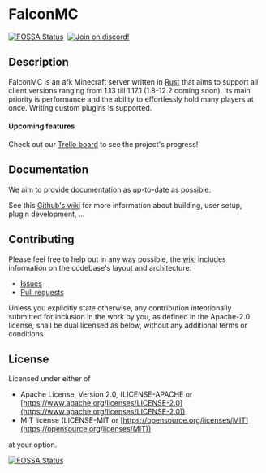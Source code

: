 # FalconMC
[![FOSSA Status](https://app.fossa.com/api/projects/git%2Bgithub.com%2FGrizzlT%2FFalconMC.svg?type=shield)](https://app.fossa.com/projects/git%2Bgithub.com%2FGrizzlT%2FFalconMC?ref=badge_shield)
 [![Join on discord!](https://shields.io/discord/925832475912065024)](https://discord.com/invite/HC82fwYXW5)


## Description
FalconMC is an afk Minecraft server written in [Rust](https://rust-lang.org/) that aims to support all client versions ranging from 1.13 till 1.17.1 (1.8-12.2 coming soon). Its main priority is performance and the ability to effortlessly hold many players at once. Writing custom plugins is supported.

#### Upcoming features
Check out our [Trello board](https://trello.com/b/0vSzpAUA/falcon-mc) to see the project's progress!


## Documentation
We aim to provide documentation as up-to-date as possible.

See this [Github's wiki](https://github.com/GrizzlT/FalconMC/wiki) for more information about building, user setup, plugin development, ...

## Contributing
Please feel free to help out in any way possible, the [wiki](https://github.com/GrizzlT/FalconMC/wiki) includes information on the codebase's layout and architecture.

- [Issues](https://github.com/GrizzlT/FalconMC/issues)
- [Pull requests](https://github.com/GrizzlT/FalconMC/pulls)

Unless you explicitly state otherwise, any contribution intentionally submitted for inclusion in the work by you, as defined in the Apache-2.0 license, shall be dual licensed as below, without any additional terms or conditions.

## License
Licensed under either of

-   Apache License, Version 2.0, (LICENSE-APACHE or  [https://www.apache.org/licenses/LICENSE-2.0](https://www.apache.org/licenses/LICENSE-2.0))
-   MIT license (LICENSE-MIT or  [https://opensource.org/licenses/MIT](https://opensource.org/licenses/MIT))

at your option.


[![FOSSA Status](https://app.fossa.com/api/projects/git%2Bgithub.com%2FGrizzlT%2FFalconMC.svg?type=large)](https://app.fossa.com/projects/git%2Bgithub.com%2FGrizzlT%2FFalconMC?ref=badge_large)
